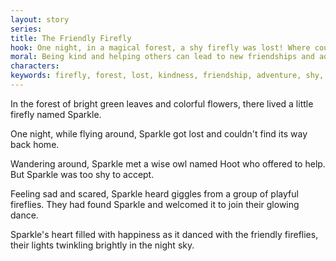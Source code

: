 ```yaml
---
layout: story
series: 
title: The Friendly Firefly
hook: One night, in a magical forest, a shy firefly was lost! Where could it be?
moral: Being kind and helping others can lead to new friendships and adventures.
characters: 
keywords: firefly, forest, lost, kindness, friendship, adventure, shy, help, dance, colorful
---
```


In the forest of bright green leaves and colorful flowers, there lived a little firefly named Sparkle.

One night, while flying around, Sparkle got lost and couldn't find its way back home.

Wandering around, Sparkle met a wise owl named Hoot who offered to help. But Sparkle was too shy to accept.

Feeling sad and scared, Sparkle heard giggles from a group of playful fireflies. They had found Sparkle and welcomed it to join their glowing dance.

Sparkle's heart filled with happiness as it danced with the friendly fireflies, their lights twinkling brightly in the night sky.
